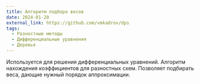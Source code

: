 ```yaml
---
title: Алгоритм подбора весов
date: 2024-01-20
external_link: https://github.com/vmkadrov/dps
tags:
  - Разностные методы
  - Дифференциальные уравнения
  - Деревья
---
```


Используется для решения дифференциальных уравнений. Алгоритм нахождения коэффициентов для разностных схем. Позволяет подбирать веса, дающие нужный порядок аппроксимации.